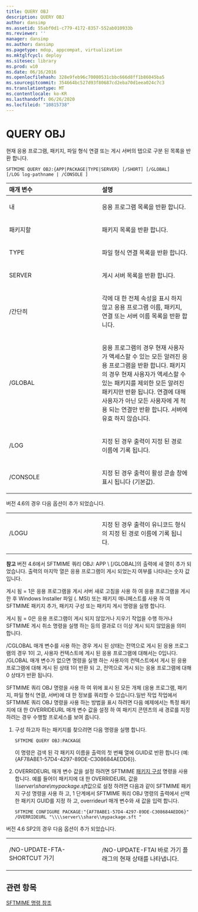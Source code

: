 ```yaml
---
title: QUERY OBJ
description: QUERY OBJ
author: dansimp
ms.assetid: 55abf0d1-c779-4172-8357-552ab010933b
ms.reviewer: ''
manager: dansimp
ms.author: dansimp
ms.pagetype: mdop, appcompat, virtualization
ms.mktglfcycl: deploy
ms.sitesec: library
ms.prod: w10
ms.date: 06/16/2016
ms.openlocfilehash: 328e9feb96c70080531cbbc666d8ff1b86045ba5
ms.sourcegitcommit: 354664bc527d93f80687cd2eba70d1eea024c7c3
ms.translationtype: MT
ms.contentlocale: ko-KR
ms.lasthandoff: 06/26/2020
ms.locfileid: "10815738"
---
```

# QUERY OBJ


현재 응용 프로그램, 패키지, 파일 형식 연결 또는 게시 서버의 탭으로 구분 된 목록을 반환 합니다.

`SFTMIME QUERY OBJ:{APP|PACKAGE|TYPE|SERVER} [/SHORT] [/GLOBAL]                 [/LOG log-pathname | /CONSOLE ]`

<table>
<colgroup>
<col width="50%" />
<col width="50%" />
</colgroup>
<thead>
<tr class="header">
<th align="left">매개 변수</th>
<th align="left">설명</th>
</tr>
</thead>
<tbody>
<tr class="odd">
<td align="left"><p>내</p></td>
<td align="left"><p>응용 프로그램 목록을 반환 합니다.</p></td>
</tr>
<tr class="even">
<td align="left"><p>패키지할</p></td>
<td align="left"><p>패키지 목록을 반환 합니다.</p></td>
</tr>
<tr class="odd">
<td align="left"><p>TYPE</p></td>
<td align="left"><p>파일 형식 연결 목록을 반환 합니다.</p></td>
</tr>
<tr class="even">
<td align="left"><p>SERVER</p></td>
<td align="left"><p>게시 서버 목록을 반환 합니다.</p></td>
</tr>
<tr class="odd">
<td align="left"><p>/간단히</p></td>
<td align="left"><p>각에 대 한 전체 속성을 표시 하지 않고 응용 프로그램 이름, 패키지, 연결 또는 서버 이름 목록을 반환 합니다.</p></td>
</tr>
<tr class="even">
<td align="left"><p>/GLOBAL</p></td>
<td align="left"><p>응용 프로그램의 경우 현재 사용자가 액세스할 수 있는 모든 알려진 응용 프로그램을 반환 합니다. 패키지의 경우 현재 사용자가 액세스할 수 있는 패키지를 제외한 모든 알려진 패키지만 반환 됩니다. 연결에 대해 사용자가 아닌 모든 사용자에 게 적용 되는 연결만 반환 합니다. 서버에 유효 하지 않습니다.</p></td>
</tr>
<tr class="odd">
<td align="left"><p>/LOG</p></td>
<td align="left"><p>지정 된 경우 출력이 지정 된 경로 이름에 기록 됩니다.</p></td>
</tr>
<tr class="even">
<td align="left"><p>/CONSOLE</p></td>
<td align="left"><p>지정 된 경우 출력이 활성 콘솔 창에 표시 됩니다 (기본값).</p></td>
</tr>
</tbody>
</table>

 

버전 4.6의 경우 다음 옵션이 추가 되었습니다.

<table>
<colgroup>
<col width="50%" />
<col width="50%" />
</colgroup>
<tbody>
<tr class="odd">
<td align="left"><p>/LOGU</p></td>
<td align="left"><p>지정 된 경우 출력이 유니코드 형식의 지정 된 경로 이름에 기록 됩니다.</p></td>
</tr>
</tbody>
</table>

 

**참고**  버전 4.6에서 SFTMIME 쿼리 OBJ: APP \ [/GLOBAL\]의 출력에 새 열이 추가 되었습니다. 출력의 마지막 열은 응용 프로그램이 게시 되었는지 여부를 나타내는 숫자 값입니다.

게시 됨 = 1은 응용 프로그램을 게시 서버 새로 고침을 사용 하 여 응용 프로그램을 게시 한 후 Windows Installer 파일 (. MSI) 또는 패키지 매니페스트를 사용 하 여 SFTMIME 패키지 추가, 패키지 구성 또는 패키지 게시 명령을 실행 합니다.

게시 됨 = 0은 응용 프로그램이 게시 되지 않았거나 지우기 작업을 수행 하거나 SFTMIME 게시 취소 명령을 실행 하는 등의 결과로 더 이상 게시 되지 않았음을 의미 합니다.

/CGLOBAL 매개 변수를 사용 하는 경우 게시 된 상태는 전역으로 게시 된 응용 프로그램의 경우 1이 고, 사용자 컨텍스트에 게시 된 응용 프로그램에 대해서는 0입니다. /GLOBAL 매개 변수가 없으면 명령을 실행 하는 사용자의 컨텍스트에서 게시 된 응용 프로그램에 대해 게시 된 상태 1이 반환 되 고, 전역으로 게시 되는 응용 프로그램에 대해 0 상태가 반환 됩니다.

 

SFTMIME 쿼리 OBJ 명령을 사용 하 여 위에 표시 된 모든 개체 (응용 프로그램, 패키지, 파일 형식 연결, 서버)에 대 한 정보를 쿼리할 수 있습니다.일반 작업 작업에서 SFTMIME 쿼리 OBJ 명령을 사용 하는 방법을 표시 하려면 다음 예제에서는 특정 패키지에 대 한 OVERRIDEURL 매개 변수 값을 설정 하 여 패키지 콘텐츠의 새 경로를 지정 하려는 경우 수행할 프로세스를 보여 줍니다. 

1.  구성 하고자 하는 패키지를 찾으려면 다음 명령을 실행 합니다.

    `SFTMIME QUERY OBJ:PACKAGE`

    이 명령은 검색 된 각 패키지 이름을 출력의 첫 번째 열에 GUID로 반환 합니다 (예: {AF78ABE1-57D4-4297-89DE-C308684AEDD6}).

2.  OVERRIDEURL 매개 변수 값을 설정 하려면 SFTMIME [패키지 구성](configure-package.md) 명령을 사용 합니다. 예를 들어이 패키지에 대 한 OVERRIDEURL 값을 *\\\\server\\share\\mypackage.sft*값으로 설정 하려면 다음과 같이 SFTMIME 패키지 구성 명령을 사용 하 고, 1 단계에서 SFTMIME 쿼리 OBJ 명령의 출력에서 선택한 패키지 GUID를 지정 하 고, overrideurl 매개 변수와 새 값을 입력 합니다.

    `SFTMIME CONFIGURE PACKAGE:"{AF78ABE1-57D4-4297-89DE-C308684AEDD6}" /OVERRIDEURL "\\\\server\\share\\mypackage.sft "`

버전 4.6 SP2의 경우 다음 옵션이 추가 되었습니다.

<table>
<colgroup>
<col width="50%" />
<col width="50%" />
</colgroup>
<tbody>
<tr class="odd">
<td align="left"><p>/NO-UPDATE-FTA-SHORTCUT 가기</p></td>
<td align="left"><p>/NO-UPDATE-FTAI 바로 가기 플래그의 현재 상태를 나타냅니다.</p></td>
</tr>
</tbody>
</table>

 

## 관련 항목


[SFTMIME 명령 참조](sftmime--command-reference.md)

 

 





